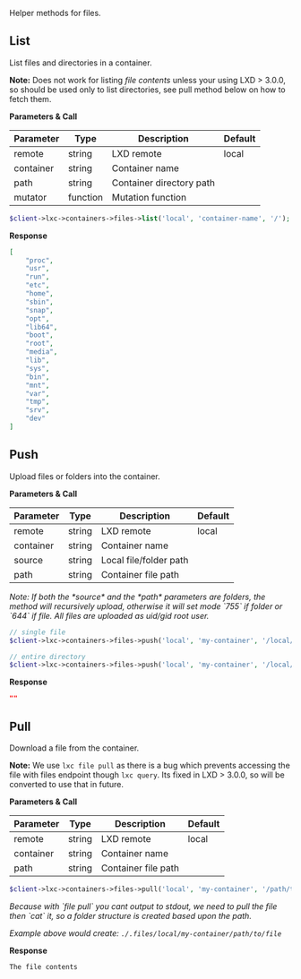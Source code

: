 Helper methods for files.

## List

List files and directories in a container.

**Note:** Does not work for listing *file contents* unless your using LXD > 3.0.0, 
so should be used only to list directories, see pull method below on how to 
fetch them.


**Parameters & Call**

| Parameter    | Type          | Description   | Default       |
| ----------   | ------------- | ------------- | ------------- | 
| remote       | string        | LXD remote    | local         |
| container    | string        | Container name    |           |
| path         | string        | Container directory path | |
| mutator      | function      | Mutation function |           |

``` php
$client->lxc->containers->files->list('local', 'container-name', '/');
```

**Response**
``` json
[
    "proc",
    "usr",
    "run",
    "etc",
    "home",
    "sbin",
    "snap",
    "opt",
    "lib64",
    "boot",
    "root",
    "media",
    "lib",
    "sys",
    "bin",
    "mnt",
    "var",
    "tmp",
    "srv",
    "dev"
]
```

## Push

Upload files or folders into the container.

**Parameters & Call**

| Parameter    | Type          | Description   | Default       |
| ----------   | ------------- | ------------- | ------------- | 
| remote       | string        | LXD remote    | local         |
| container    | string        | Container name    |           |
| source       | string        | Local file/folder path |      |
| path         | string        | Container file path |         |

<em>
    Note: If both the *source* and the *path* parameters are folders, the method will
    recursively upload, otherwise it will set mode `755` if folder or `644` if file.
    All files are uploaded as uid/gid root user.
</em>

``` php
// single file
$client->lxc->containers->files->push('local', 'my-container', '/local/path/to/file.ext', '/path/to/file.ext');

// entire directory
$client->lxc->containers->files->push('local', 'my-container', '/local/path/to/folder', '/path/to/folder');
```

**Response**
``` json
""
```

## Pull

Download a file from the container.

**Note:** We use `lxc file pull` as there is a bug which prevents accessing the file with 
files endpoint though `lxc query`. Its fixed in LXD > 3.0.0, so will be converted 
to use that in future.

**Parameters & Call**

| Parameter    | Type          | Description   | Default       |
| ----------   | ------------- | ------------- | ------------- | 
| remote       | string        | LXD remote    | local         |
| container    | string        | Container name    |           |
| path         | string        | Container file path |

``` php
$client->lxc->containers->files->pull('local', 'my-container', '/path/to/file');
```

<em>
    Because with `file pull` you cant output to stdout, we need to pull the file then `cat` it,
    so a folder structure is created based upon the path.
</em>

<em>Example above would create: `./.files/local/my-container/path/to/file`</em>

**Response**
``` txt
The file contents
```